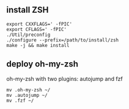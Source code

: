 ## install ZSH
```
export CXXFLAGS=' -fPIC'
export CFLAGS=' -fPIC'
./Util/preconfig
./configure --prefix=/path/to/install/zsh
make -j && make install
```

## deploy oh-my-zsh
oh-my-zsh with two plugins: autojump and fzf
```
mv .oh-my-zsh ~/ 
mv .autojump ~/
mv .fzf ~/
```